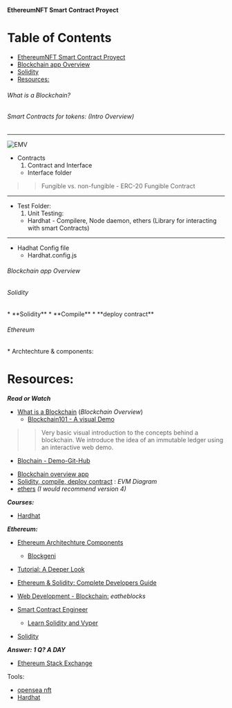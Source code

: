 **EthereumNFT Smart Contract Proyect**

Table of Contents
=================

* [EthereumNFT Smart Contract Proyect](#ethereumnft-smart-contract-proyect)
* [ Blockchain app Overview](#-blockchain-app-overview)
* [Solidity](#solidity)
* [Resources:](#resources)

###### What is a Blockchain?

###### Smart Contracts for tokens: *(Intro Overview)*
---

![EMV ](https://d1jnx9ba8s6j9r.cloudfront.net/blog/wp-content/uploads/2018/02/Ethereum-Architecture-Ethereum-Tutorial-Edureka.png)

* Contracts
  1. Contract and Interface
    - Interface folder
>>Fungible vs. non-fungible
    - ERC-20 Fungible Contract
---
* Test Folder:
  1. Unit Testing:
    - Hardhat - Compilere, Node daemon, ethers (Library for interacting with smart Contracts)
---
* Hadhat Config file
  - Hardhat.config.js


###### Blockchain app Overview
###### Solidity

<p>
* **Solidity**
* **Compile**
* **deploy contract**
</p>

###### Ethereum
<p>
* Archtechture & components:
</p>

Resources:
============
***Read or Watch***

* [What is a Blockchain](https://www.youtube.com/watch?v=_160oMzblY8&t=7s) (*Blockchain Overview*)
  - [Blockchain101 - A visual Demo](https://andersbrownworth.com/blockchain/)
<p>

>>Very basic visual introduction to the concepts behind a blockchain. We introduce the idea of an immutable ledger using an interactive web demo.

  - [Blochain - Demo-Git-Hub](https://github.com/anders94/blockchain-demo/)

* [Blockchain overview app](https://andersbrownworth.com/blockchain/)
* [Solidity, compile, deploy contract](https://d1jnx9ba8s6j9r.cloudfront.net/blog/wp-content/uploads/2018/02/Ethereum-Architecture-Ethereum-Tutorial-Edureka.png) : *EVM Diagram*
* [ethers](https://docs.ethers.io/v5/) *(I would recommend version 4)*

***Courses:***
* [Hardhat](https://hardhat.org/getting-started/)

***Ethereum:***
* [Ethereum Architechture Components](https://duckduckgo.com/?q=Ethereum-Architecture-Ethereum-Tutorial-Edureka&t=brave&iax=images&ia=images)
  - [Blockgeni](https://blockgeni.com/ethereum-architecture-and-components/)
* [Tutorial: A Deeper Look](https://www.edureka.co/blog/ethereum-tutorial-with-smart-contracts/)
* [Ethereum & Solidity: Complete Developers Guide](https://www.udemy.com/course/ethereum-and-solidity-the-complete-developers-guide/)

* [Web Development - Blockchain:](https://pro.eattheblocks.com/p/web-development-blockchain) *eatheblocks*
* [Smart Contract Engineer](https://www.smartcontract.engineer/)
  - [Learn Solidity and Vyper](https://www.smartcontract.engineer/)
* [Solidity](https://www.tutorialspoint.com/solidity/index.htm)

***Answer: 1 Q? A DAY***
* [Ethereum Stack Exchange](https://ethereum.stackexchange.com/)

Tools:
* [opensea nft]()
* [Hardhat](https://hardhat.org/getting-started/)
